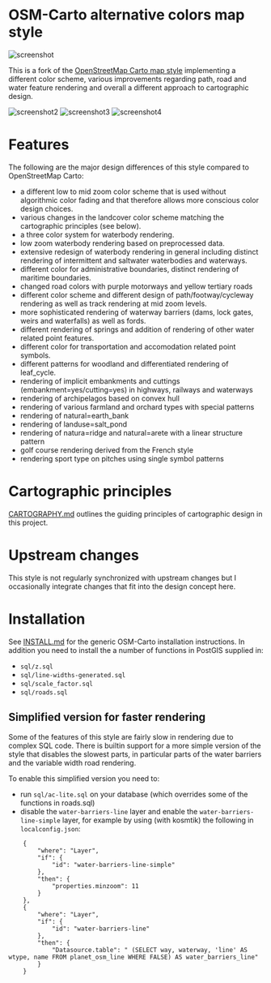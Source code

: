 # OSM-Carto alternative colors map style

![screenshot](https://raw.github.com/imagico/osm-carto-alternative-colors/master/preview.png)

This is a fork of the [OpenStreetMap Carto map style](https://github.com/gravitystorm/openstreetmap-carto/)
implementing a different color scheme, various improvements regarding path, road and water feature rendering
and overall a different approach to cartographic design.

![screenshot2](https://raw.github.com/imagico/osm-carto-alternative-colors/master/preview2.png)
![screenshot3](https://raw.github.com/imagico/osm-carto-alternative-colors/master/preview3.png)
![screenshot4](https://raw.github.com/imagico/osm-carto-alternative-colors/master/preview4.png)

# Features

The following are the major design differences of this style compared to OpenStreetMap Carto:

* a different low to mid zoom color scheme that is used without algorithmic color fading and that therefore
allows more conscious color design choices.
* various changes in the landcover color scheme matching the cartographic principles (see below).
* a three color system for waterbody rendering.
* low zoom waterbody rendering based on preprocessed data.
* extensive redesign of waterbody rendering in general including distinct rendering of intermittent and 
saltwater waterbodies and waterways.
* different color for administrative boundaries, distinct rendering of maritime boundaries.
* changed road colors with purple motorways and yellow tertiary roads
* different color scheme and different design of path/footway/cycleway rendering as well as track rendering 
at mid zoom levels.
* more sophisticated rendering of waterway barriers (dams, lock gates, weirs and waterfalls) as well as fords.
* different rendering of springs and addition of rendering of other water related point features.
* different color for transportation and accomodation related point symbols.
* different patterns for woodland and differentiated rendering of leaf_cycle.
* rendering of implicit embankments and cuttings (embankment=yes/cutting=yes) in highways, railways and waterways
* rendering of archipelagos based on convex hull
* rendering of various farmland and orchard types with special patterns
* rendering of natural=earth_bank
* rendering of landuse=salt_pond
* rendering of natura=ridge and natural=arete with a linear structure pattern
* golf course rendering derived from the French style
* rendering sport type on pitches using single symbol patterns

# Cartographic principles

[CARTOGRAPHY.md](CARTOGRAPHY.md) outlines the guiding principles of cartographic design in this project.

# Upstream changes

This style is not regularly synchronized with upstream changes but I occasionally integrate changes that
fit into the design concept here.

# Installation

See [INSTALL.md](INSTALL.md) for the generic OSM-Carto installation instructions.  In addition you need to 
install the a number of functions in PostGIS supplied in:

* `sql/z.sql`
* `sql/line-widths-generated.sql`
* `sql/scale_factor.sql`
* `sql/roads.sql`

## Simplified version for faster rendering

Some of the features of this style are fairly slow in rendering due to complex SQL code.  There is builtin 
support for a more simple version of the style that disables the slowest parts, in particular parts of the 
water barriers and the variable width road rendering.

To enable this simplified version you need to:

* run `sql/ac-lite.sql` on your database (which overrides some of the functions in roads.sql)
* disable the `water-barriers-line` layer and enable the `water-barriers-line-simple` layer, for example
by using (with kosmtik) the following in `localconfig.json`:

```
    {
        "where": "Layer",
        "if": {
            "id": "water-barriers-line-simple"
        },
        "then": {
            "properties.minzoom": 11
        }
    },
    {
        "where": "Layer",
        "if": {
            "id": "water-barriers-line"
        },
        "then": {
            "Datasource.table": " (SELECT way, waterway, 'line' AS wtype, name FROM planet_osm_line WHERE FALSE) AS water_barriers_line"
        }
    }
```
